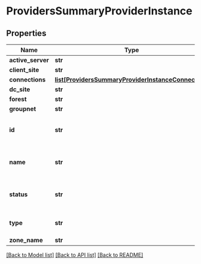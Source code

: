 # ProvidersSummaryProviderInstance

## Properties
Name | Type | Description | Notes
------------ | ------------- | ------------- | -------------
**active_server** | **str** |  | [optional] 
**client_site** | **str** |  | [optional] 
**connections** | [**list[ProvidersSummaryProviderInstanceConnection]**](ProvidersSummaryProviderInstanceConnection.md) |  | [optional] 
**dc_site** | **str** |  | [optional] 
**forest** | **str** |  | [optional] 
**groupnet** | **str** |  | [optional] 
**id** | **str** | Specifies the ID of the provider. | [optional] 
**name** | **str** | Specifies the name of the provider. | [optional] 
**status** | **str** | Indicates the status of the provider. | [optional] 
**type** | **str** | Specifies the type of provider. | [optional] 
**zone_name** | **str** |  | [optional] 

[[Back to Model list]](../README.md#documentation-for-models) [[Back to API list]](../README.md#documentation-for-api-endpoints) [[Back to README]](../README.md)


